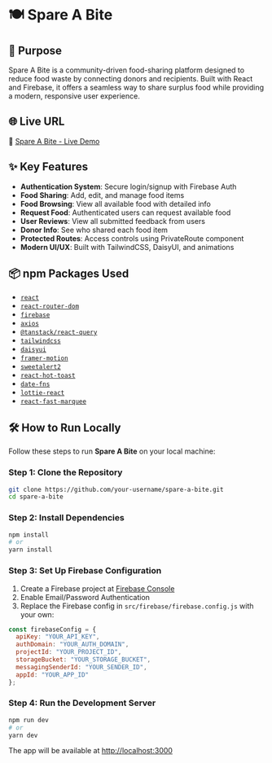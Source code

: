 # 🍽️ Spare A Bite

## 🚀 Purpose

Spare A Bite is a community-driven food-sharing platform designed to reduce food waste by connecting donors and recipients. Built with React and Firebase, it offers a seamless way to share surplus food while providing a modern, responsive user experience.

## 🌐 Live URL

🔗 [Spare A Bite - Live Demo](https://spare-a-bite.web.app)

## ✨ Key Features

- **Authentication System**: Secure login/signup with Firebase Auth
- **Food Sharing**: Add, edit, and manage food items
- **Food Browsing**: View all available food with detailed info
- **Request Food**: Authenticated users can request available food
- **User Reviews**: View all submitted feedback from users
- **Donor Info**: See who shared each food item
- **Protected Routes**: Access controls using PrivateRoute component
- **Modern UI/UX**: Built with TailwindCSS, DaisyUI, and animations

## 📦 npm Packages Used

- [`react`](https://www.npmjs.com/package/react)
- [`react-router-dom`](https://www.npmjs.com/package/react-router-dom)
- [`firebase`](https://www.npmjs.com/package/firebase)
- [`axios`](https://www.npmjs.com/package/axios)
- [`@tanstack/react-query`](https://www.npmjs.com/package/@tanstack/react-query)
- [`tailwindcss`](https://www.npmjs.com/package/tailwindcss)
- [`daisyui`](https://www.npmjs.com/package/daisyui)
- [`framer-motion`](https://www.npmjs.com/package/framer-motion)
- [`sweetalert2`](https://www.npmjs.com/package/sweetalert2)
- [`react-hot-toast`](https://www.npmjs.com/package/react-hot-toast)
- [`date-fns`](https://www.npmjs.com/package/date-fns)
- [`lottie-react`](https://www.npmjs.com/package/lottie-react)
- [`react-fast-marquee`](https://www.npmjs.com/package/react-fast-marquee)

## 🛠️ How to Run Locally

Follow these steps to run **Spare A Bite** on your local machine:

### Step 1: Clone the Repository

```bash
git clone https://github.com/your-username/spare-a-bite.git
cd spare-a-bite
```

### Step 2: Install Dependencies

```bash
npm install
# or
yarn install
```

### Step 3: Set Up Firebase Configuration

1. Create a Firebase project at [Firebase Console](https://console.firebase.google.com/)
2. Enable Email/Password Authentication
3. Replace the Firebase config in `src/firebase/firebase.config.js` with your own:

```javascript
const firebaseConfig = {
  apiKey: "YOUR_API_KEY",
  authDomain: "YOUR_AUTH_DOMAIN",
  projectId: "YOUR_PROJECT_ID",
  storageBucket: "YOUR_STORAGE_BUCKET",
  messagingSenderId: "YOUR_SENDER_ID",
  appId: "YOUR_APP_ID"
};
```

### Step 4: Run the Development Server

```bash
npm run dev
# or
yarn dev
```

The app will be available at [http://localhost:3000](http://localhost:3000)
```
